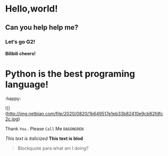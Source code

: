 # Hello,world!
##  Can you help help me?
###  Let‘s go G2!
####  Bilibili cheers!
#  Python is the best programing language!

:happy:

![]
(http://img.netbian.com/file/2020/0820/1b649517e1eb33b82410e9cb82fdfc2c.jpg)

Thank `You` . Please `Call` Me `DAGONGREN`

*This text is italicized*
**This text is blod**
>Blockquote para
>what am I doing?

